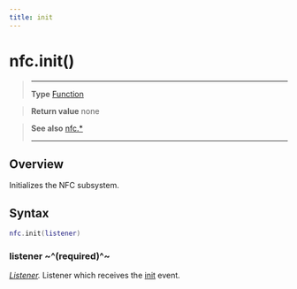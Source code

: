 ```yaml
---
title: init
---
```

# nfc.init()

> --------------------- ------------------------------------------------------------------------------------------
> __Type__              [Function](https://docs.coronalabs.com/api/type/Function.html)

> __Return value__      none

> __See also__          [nfc.*](/plugin/nfc/)
> --------------------- ------------------------------------------------------------------------------------------

## Overview

Initializes the NFC subsystem.

## Syntax
```lua
nfc.init(listener)
```
### listener ~^(required)^~
_[Listener](https://docs.coronalabs.com/api/type/Listener.html)._ Listener which receives the [init](/plugin/nfc/event/init/) event.
